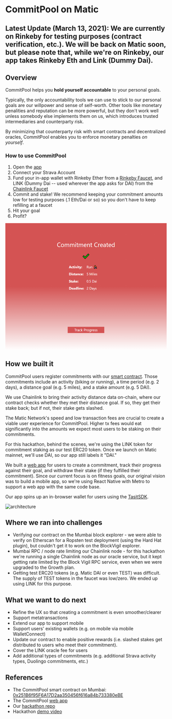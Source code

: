 # CommitPool on Matic

## Latest Update (March 13, 2021): We are currently on Rinkeby for testing purposes (contract verification, etc.). We will be back on Matic soon, but please note that, while we're on Rinkeby, our app takes Rinkeby Eth and Link (Dummy Dai).

## Overview

CommitPool helps you **hold yourself accountable** to your personal goals.

Typically, the only accountability tools we can use to stick to our personal goals are our willpower and sense of self-worth. Other tools like monetary penalities and reputation can be more powerful, but they don't work well unless somebody else implements them on us, which introduces trusted intermediaries and counterparty risk.

By minimizing that counterparty risk with smart contracts and decentralized oracles, CommitPool enables you to enforce monetary penalties _on yourself_.

### How to use CommitPool

1. Open the [app](https://app.commitpool.com/)
2. Connect your Strava Account
3. Fund your in-app wallet with Rinkeby Ether from a [Rinkeby Faucet](http://rinkeby-faucet.com/), and LINK (Dummy Dai -- used wherever the app asks for DAI) from the [Chainlink Faucet](https://rinkeby.chain.link/)
4. Commit and stake! We recommend keeping your commitment amounts low for testing purposes (.1 Eth/Dai or so) so you don't have to keep refilling at a faucet
5. Hit your goal
6. Profit?

<img src="app_screenshot.png" alt="app screenshot" width="515" height="395">

## How we built it

CommitPool users register commitments with our [smart contract](./CommitPoolContract). Those commitments include an activity (biking or running), a time period (e.g. 2 days), a distance goal (e.g. 5 miles), and a stake amount (e.g. 5 DAI).

We use Chainlink to bring their activity distance data on-chain, where our contract checks whether they met their distance goal. If so, they get their stake back; but if not, their stake gets slashed.

The Matic Network's speed and low transaction fees are crucial to create a viable user experience for CommitPool. Higher tx fees would eat significantly into the amounts we expect most users to be staking on their commitments.

For this hackathon, behind the scenes, we're using the LINK token for commitment staking as our test ERC20 token. Once we launch on Matic mainnet, we'll use DAI, so our app still labels it "DAI."

We built a [web app](./CommitPoolApp) for users to create a commitment, track their progress against their goal, and withdraw their stake (if they fulfilled their commitment). Since our current focus is on fitness goals, our original vision was to build a mobile app, so we're using React Native with Metro to support a web app with the same code base.

Our app spins up an in-browser wallet for users using the [TasitSDK](https://github.com/tasitlabs/tasit-sdk).

<img src=".//documentation/architecture.png" alt="architecture" width="555" height="355">

## Where we ran into challenges

-   Verifying our contract on the Mumbai block explorer - we were able to verify on Etherscan for a Ropsten test deployment (using the Hard Hat plugin), but couldn't get it to work on the BlockVigil explorer.
-   Mumbai RPC / node rate limiting our Chainlink node - for this hackathon we're running a single Chainlink node as our oracle service, but it kept getting rate limited by the Block Vigil RPC service, even when we were upgraded to the Growth plan.
-   Getting test ERC20 tokens (e.g. Matic DAI or even TEST) was difficult. The supply of TEST tokens in the faucet was low/zero. We ended up using LINK for this purpose.

## What we want to do next

-   Refine the UX so that creating a commitment is even smoother/clearer
-   Support metatransactions
-   Extend our app to support mobile
-   Support users' existing wallets (e.g. on mobile via mobile WalletConnect)
-   Update our contract to enable positive rewards (i.e. slashed stakes get distributed to users who meet their commitment).
-   Cover the LINK oracle fee for users
-   Add additional types of commitments (e.g. additional Strava activity types, Duolingo commitments, etc.)

## References

-   The CommitPool smart contract on Mumbai: [0x251B6f95F6A17D2aa350456f616a84b733380eBE](https://explorer-mumbai.maticvigil.com/address/0x251B6f95F6A17D2aa350456f616a84b733380eBE/transactions)
-   The CommitPool [web app](https://festive-shannon-3a302b.netlify.app/)
-   Our [hackathon repo](https://github.com/CommitPool/CommitPoolMatic)
-   Hackathon [demo video](https://youtu.be/PAQ8dHWHwjQ)
